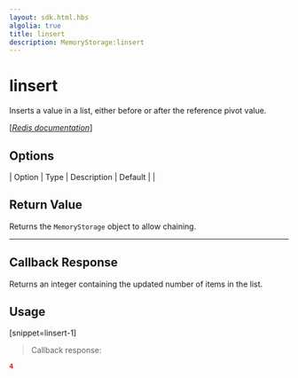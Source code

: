 ```yaml
---
layout: sdk.html.hbs
algolia: true
title: linsert
description: MemoryStorage:linsert
---
```


  

# linsert
Inserts a value in a list, either before or after the reference pivot value.

[[_Redis documentation_]](https://redis.io/commands/linsert)


## Options

| Option | Type | Description | Default |
|
## Return Value

Returns the `MemoryStorage` object to allow chaining.

---

## Callback Response

Returns an integer containing the updated number of items in the list.

## Usage

[snippet=linsert-1]
> Callback response:

```json
4
```
